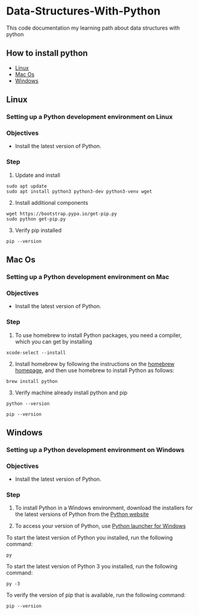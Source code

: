 # Data-Structures-With-Python
This code documentation my learning path about data structures with python

## How to install python
- [Linux](#linux) 
- [Mac Os](#mac-os)
- [Windows](#windows)

## Linux
###  Setting up a Python development environment on Linux

### Objectives

- Install the latest version of Python.

### Step

1. Update and install

```
sudo apt update
sudo apt install python3 python3-dev python3-venv wget

```

2. Install additional components

```
wget https://bootstrap.pypa.io/get-pip.py
sudo python get-pip.py
```

3. Verify pip installed

```
pip --version
```



## Mac Os
### Setting up a Python development environment on Mac

### Objectives

- Install the latest version of Python.


### Step

1. To use homebrew to install Python packages, you need a compiler, which you can get by installing

```
xcode-select --install
```

2. Install homebrew by following the instructions on the [homebrew homepage](https://brew.sh/), and then use homebrew to install Python as follows:

```
brew install python
```

3. Verify machine already install python and pip

```
python --version
```

```
pip --version
```



## Windows

### Setting up a Python development environment on Windows

### Objectives

- Install the latest version of Python.


### Step

1. To install Python in a Windows environment, download the installers for the latest versions of Python from the [Python website](https://www.python.org/downloads/windows/)

2. To access your version of Python, use [Python launcher for Windows](https://docs.python.org/3/using/windows.html#launcher)

To start the latest version of Python you installed, run the following command:
```
py
```

To start the latest version of Python 3 you installed, run the following command:

```
py -3
```

To verify the version of pip that is available, run the following command:

```
pip --version
```

